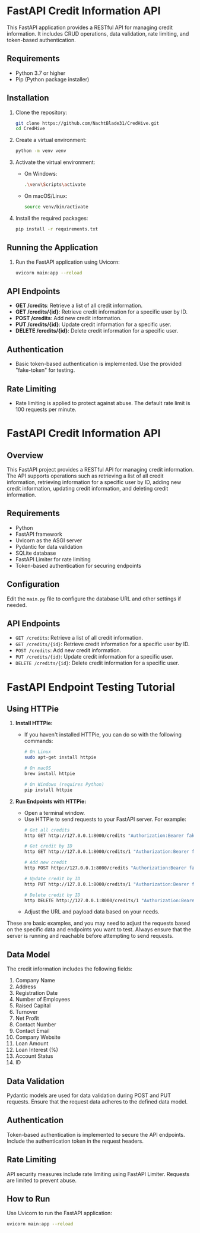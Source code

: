 # FastAPI Credit Information API

This FastAPI application provides a RESTful API for managing credit information. It includes CRUD operations, data validation, rate limiting, and token-based authentication.

## Requirements

- Python 3.7 or higher
- Pip (Python package installer)

## Installation

1. Clone the repository:

    ```bash
    git clone https://github.com/NachtBlade31/CredHive.git
    cd CredHive
    ```

2. Create a virtual environment:

    ```bash
    python -m venv venv
    ```

3. Activate the virtual environment:

    - On Windows:

        ```bash
        .\venv\Scripts\activate
        ```

    - On macOS/Linux:

        ```bash
        source venv/bin/activate
        ```

4. Install the required packages:

    ```bash
    pip install -r requirements.txt
    ```

## Running the Application

1. Run the FastAPI application using Uvicorn:

    ```bash
    uvicorn main:app --reload
    ```


## API Endpoints

- **GET /credits**: Retrieve a list of all credit information.
- **GET /credits/{id}**: Retrieve credit information for a specific user by ID.
- **POST /credits**: Add new credit information.
- **PUT /credits/{id}**: Update credit information for a specific user.
- **DELETE /credits/{id}**: Delete credit information for a specific user.

## Authentication

- Basic token-based authentication is implemented. Use the provided "fake-token" for testing.

## Rate Limiting

- Rate limiting is applied to protect against abuse. The default rate limit is 100 requests per minute.

# FastAPI Credit Information API

## Overview

This FastAPI project provides a RESTful API for managing credit information. The API supports operations such as retrieving a list of all credit information, retrieving information for a specific user by ID, adding new credit information, updating credit information, and deleting credit information.

## Requirements

- Python
- FastAPI framework
- Uvicorn as the ASGI server
- Pydantic for data validation
- SQLite database
- FastAPI Limiter for rate limiting
- Token-based authentication for securing endpoints

## Configuration

Edit the `main.py` file to configure the database URL and other settings if needed.

## API Endpoints

- `GET /credits`: Retrieve a list of all credit information.
- `GET /credits/{id}`: Retrieve credit information for a specific user by ID.
- `POST /credits`: Add new credit information.
- `PUT /credits/{id}`: Update credit information for a specific user.
- `DELETE /credits/{id}`: Delete credit information for a specific user.

# FastAPI Endpoint Testing Tutorial

## Using HTTPie

1. **Install HTTPie:**
   - If you haven't installed HTTPie, you can do so with the following commands:
     ```bash
     # On Linux
     sudo apt-get install httpie

     # On macOS
     brew install httpie

     # On Windows (requires Python)
     pip install httpie
     ```

2. **Run Endpoints with HTTPie:**
   - Open a terminal window.
   - Use HTTPie to send requests to your FastAPI server. For example:
     ```bash
     # Get all credits
     http GET http://127.0.0.1:8000/credits "Authorization:Bearer fake-token"

     # Get credit by ID
     http GET http://127.0.0.1:8000/credits/1 "Authorization:Bearer fake-token"

     # Add new credit
     http POST http://127.0.0.1:8000/credits "Authorization:Bearer fake-token" company_name="New Company" address="New Address" registration_date="2022-01-01" number_of_employees:=100 raised_capital:=1000000.0 turnover:=500000.0 net_profit:=200000.0 contact_number="1234567890" contact_email="new@example.com" company_website="http://www.newcompany.com" loan_amount:=500000.0 loan_interest:=5.0 account_status:=true

     # Update credit by ID
     http PUT http://127.0.0.1:8000/credits/1 "Authorization:Bearer fake-token" company_name="Updated Company" number_of_employees:=150 raised_capital:=1200000.0

     # Delete credit by ID
     http DELETE http://127.0.0.1:8000/credits/1 "Authorization:Bearer fake-token"
     ```
   - Adjust the URL and payload data based on your needs.

These are basic examples, and you may need to adjust the requests based on the specific data and endpoints you want to test. Always ensure that the server is running and reachable before attempting to send requests.

## Data Model

The credit information includes the following fields:

1. Company Name
2. Address
3. Registration Date
4. Number of Employees
5. Raised Capital
6. Turnover
7. Net Profit
8. Contact Number
9. Contact Email
10. Company Website
11. Loan Amount
12. Loan Interest (%)
13. Account Status
14. ID

## Data Validation

Pydantic models are used for data validation during POST and PUT requests. Ensure that the request data adheres to the defined data model.

## Authentication

Token-based authentication is implemented to secure the API endpoints. Include the authentication token in the request headers.

## Rate Limiting

API security measures include rate limiting using FastAPI Limiter. Requests are limited to prevent abuse.

## How to Run

Use Uvicorn to run the FastAPI application:

```bash
uvicorn main:app --reload
